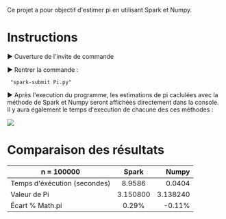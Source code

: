 Ce projet a pour objectif d'estimer pi en utilisant Spark et Numpy.

# Instructions

:arrow_forward: Ouverture de l'invite de commande

:arrow_forward: Rentrer la commande : 

     "spark-submit Pi.py"

:arrow_forward: Après l'execution du programme, les estimations de pi caclulées avec la méthode de Spark et Numpy seront affichées directement dans la console. Il y aura également le temps d'execution de chacune des ces méthodes :

![](https://github.com/Talrod/Projet_BigData/blob/main/Pi_estimator/Output/Output.PNG)

# Comparaison des résultats

| n = 100000 | Spark | Numpy |
|------------|:------:|------:|
|Temps d'éxécution (secondes)| 8.9586 | 0.0404 |
|Valeur de Pi | 3.150800 | 3.138240 |
|Écart % Math.pi | 0.29% |  -0.11% | 
